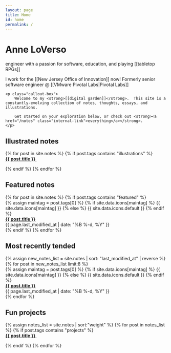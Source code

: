 ```yaml
---
layout: page
title: Home
id: home
permalink: /
---
```


<div class="narrower mbxl">
    <h1 class="font-btm text-xl">Anne LoVerso</h1>
    <div class="small-caps mbm">engineer with a passion for software, education, and playing [[tabletop RPGs]] </div>
    <p markdown="1">I work for the [[New Jersey Office of Innovation]] now! Formerly senior software engineer @ [[VMware Pivotal Labs|Pivotal Labs]]</p>

    <p class="callout-box">
        Welcome to my <strong>[[digital garden]]</strong>.  This site is a constantly-evolving collection of notes, thoughts, essays, and illustrations.

        Get started on your exploration below, or check out <strong><a href="/notes" class="internal-link">everything</a></strong>.
    </p>
</div>

## Illustrated notes

<div class="fdr card-container mbxl">
{% for post in site.notes %}
{% if post.tags contains "illustrations" %}
<div class="card">
    <div class="card-inner">
    <strong>
        <a class="internal-link" href="{{ post.url }}">
            {{ post.title }}
        </a>
    </strong>
    <img class="mtd" src="{{ post.img }}" alt=""/>
</div>
</div>

{% endif %}
{% endfor %}
</div>


## Featured notes

<div class="mbxl caterpillar-container fdr mtd">
{% for post in site.notes %}
{% if post.tags contains "featured" %}
<div class="caterpillar">
    <div class="caterpillar-inner fdr">
        <div class="text-l mrm">
            {% assign maintag = post.tags[0] %}
            {% if site.data.icons[maintag] %}
                {{ site.data.icons[maintag] }}
            {% else %}
                {{ site.data.icons.default }}
            {% endif %}
        </div>
        <div>
            <strong>
                <a class="no-icon" href="{{ post.url }}">
                    {{ post.title }}
                </a>
            </strong>
            <div class="text-sm">
                {{ page.last_modified_at | date: "%B %-d, %Y" }}
            </div>
        </div>
    </div>
</div>
{% endif %}
{% endfor %}
</div>

## Most recently tended

<div class="mbxl caterpillar-container fdr mtd">
{% assign new_notes_list = site.notes | sort: "last_modified_at" | reverse %}
{% for post in new_notes_list limit:8 %}
<div class="caterpillar">
    <div class="caterpillar-inner fdr">
        <div class="text-l mrm">
            {% assign maintag = post.tags[0] %}
            {% if site.data.icons[maintag] %}
                {{ site.data.icons[maintag] }}
            {% else %}
                {{ site.data.icons.default }}
            {% endif %}
        </div>
        <div>
            <strong>
                <a class="no-icon" href="{{ post.url }}">
                    {{ post.title }}
                </a>
            </strong>
            <div class="text-sm">
                {{ page.last_modified_at | date: "%B %-d, %Y" }}
            </div>
        </div>
    </div>
</div>
{% endfor %}
</div>

## Fun projects

<div class="fdr card-container">
{% assign notes_list = site.notes | sort:"weight" %}  
{% for post in notes_list %}
{% if post.tags contains "projects" %}
<div class="card">
<div class="card-inner">
    <strong>
        <a class="internal-link" href="{{ post.url }}">
            {{ post.title }}
        </a>
    </strong>
    <img class="mtd" src="{{ post.img }}" alt=""/>
</div>
</div>

{% endif %}
{% endfor %}
</div>
    